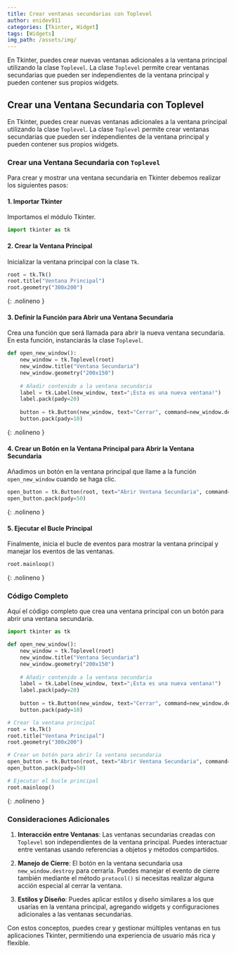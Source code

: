 ```yaml
---
title: Crear ventanas secundarias con Toplevel
author: enidev911
categories: [Tkinter, Widget]
tags: [Widgets]
img_path: /assets/img/
---
```



En Tkinter, puedes crear nuevas ventanas adicionales a la ventana principal utilizando la clase `Toplevel`. La clase `Toplevel` permite crear ventanas secundarias que pueden ser independientes de la ventana principal y pueden contener sus propios widgets.

## Crear una Ventana Secundaria con Toplevel

En Tkinter, puedes crear nuevas ventanas adicionales a la ventana principal utilizando la clase `Toplevel`. La clase `Toplevel` permite crear ventanas secundarias que pueden ser independientes de la ventana principal y pueden contener sus propios widgets.

### Crear una Ventana Secundaria con `Toplevel`

Para crear y mostrar una ventana secundaria en Tkinter debemos realizar los siguientes pasos:

#### 1. Importar Tkinter

Importamos el módulo Tkinter.

```python
import tkinter as tk
```

#### 2. Crear la Ventana Principal

Inicializar la ventana principal con la clase `Tk`.

```python
root = tk.Tk()
root.title("Ventana Principal")
root.geometry("300x200")
```
{: .nolineno }

#### 3. Definir la Función para Abrir una Ventana Secundaria

Crea una función que será llamada para abrir la nueva ventana secundaria. En esta función, instanciarás la clase `Toplevel`.

```python
def open_new_window():
    new_window = tk.Toplevel(root)
    new_window.title("Ventana Secundaria")
    new_window.geometry("200x150")
    
    # Añadir contenido a la ventana secundaria
    label = tk.Label(new_window, text="¡Esta es una nueva ventana!")
    label.pack(pady=20)
    
    button = tk.Button(new_window, text="Cerrar", command=new_window.destroy)
    button.pack(pady=10)
```
{: .nolineno }


#### 4. Crear un Botón en la Ventana Principal para Abrir la Ventana Secundaria

Añadimos un botón en la ventana principal que llame a la función `open_new_window` cuando se haga clic.

```python
open_button = tk.Button(root, text="Abrir Ventana Secundaria", command=open_new_window)
open_button.pack(pady=50)
```
{: .nolineno }

#### 5. Ejecutar el Bucle Principal

Finalmente, inicia el bucle de eventos para mostrar la ventana principal y manejar los eventos de las ventanas.

```python
root.mainloop()
```
{: .nolineno }

### Código Completo

Aquí el código completo que crea una ventana principal con un botón para abrir una ventana secundaria.

```python
import tkinter as tk

def open_new_window():
    new_window = tk.Toplevel(root)
    new_window.title("Ventana Secundaria")
    new_window.geometry("200x150")
    
    # Añadir contenido a la ventana secundaria
    label = tk.Label(new_window, text="¡Esta es una nueva ventana!")
    label.pack(pady=20)
    
    button = tk.Button(new_window, text="Cerrar", command=new_window.destroy)
    button.pack(pady=10)

# Crear la ventana principal
root = tk.Tk()
root.title("Ventana Principal")
root.geometry("300x200")

# Crear un botón para abrir la ventana secundaria
open_button = tk.Button(root, text="Abrir Ventana Secundaria", command=open_new_window)
open_button.pack(pady=50)

# Ejecutar el bucle principal
root.mainloop()
```
{: .nolineno }

### Consideraciones Adicionales

1. **Interacción entre Ventanas**: Las ventanas secundarias creadas con `Toplevel` son independientes de la ventana principal. Puedes interactuar entre ventanas usando referencias a objetos y métodos compartidos.

2. **Manejo de Cierre**: El botón en la ventana secundaria usa `new_window.destroy` para cerrarla. Puedes manejar el evento de cierre también mediante el método `protocol()` si necesitas realizar alguna acción especial al cerrar la ventana.

3. **Estilos y Diseño**: Puedes aplicar estilos y diseño similares a los que usarías en la ventana principal, agregando widgets y configuraciones adicionales a las ventanas secundarias.

Con estos conceptos, puedes crear y gestionar múltiples ventanas en tus aplicaciones Tkinter, permitiendo una experiencia de usuario más rica y flexible.